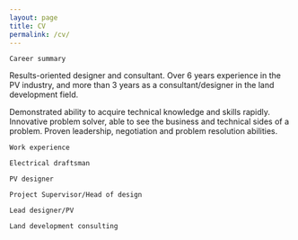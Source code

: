 ```yaml
---
layout: page
title: CV
permalink: /cv/
---
```


`Career summary`

Results-oriented designer and consultant. Over 6 years experience in the PV industry, and more than 3 years as a consultant/designer in the land development field.

Demonstrated ability to acquire technical knowledge and skills rapidly. Innovative problem solver, able to see the business and technical sides of a problem. Proven leadership, negotiation and problem resolution abilities.  


`Work experience`

`Electrical draftsman`


`PV designer`


`Project Supervisor/Head of design`


`Lead designer/PV`


`Land development consulting`
